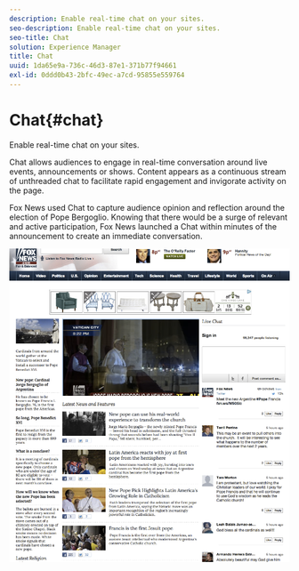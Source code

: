 ```yaml
---
description: Enable real-time chat on your sites.
seo-description: Enable real-time chat on your sites.
seo-title: Chat
solution: Experience Manager
title: Chat
uuid: 1da65e9a-736c-46d3-87e1-371b77f94661
exl-id: 0ddd0b43-2bfc-49ec-a7cd-95855e559764
---
```

# Chat{#chat}

Enable real-time chat on your sites.

Chat allows audiences to engage in real-time conversation around live events, announcements or shows. Content appears as a continuous stream of unthreaded chat to facilitate rapid engagement and invigorate activity on the page.

Fox News used Chat to capture audience opinion and reflection around the election of Pope Bergoglio. Knowing that there would be a surge of relevant and active participation, Fox News launched a Chat within minutes of the announcement to create an immediate conversation.

![](assets/chat_example.png)
